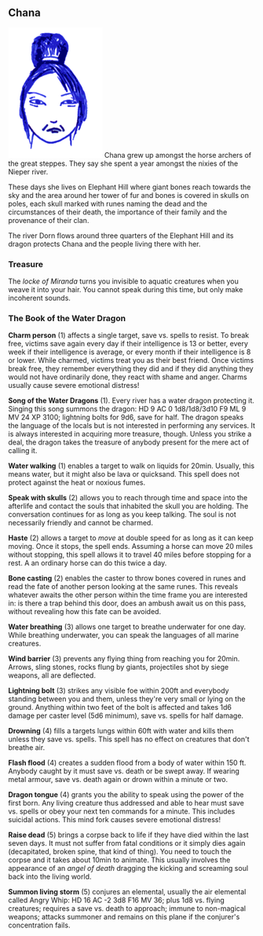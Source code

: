 ## Chana

![Chana](Chana.png)
Chana grew up amongst the horse archers of the great steppes. They say
she spent a year amongst the nixies of the Nieper river.

These days she lives on Elephant Hill where giant bones reach towards
the sky and the area around her tower of fur and bones is covered in
skulls on poles, each skull marked with runes naming the dead and the
circumstances of their death, the importance of their family and the
provenance of their clan.

The river Dorn flows around three quarters of the Elephant Hill and
its dragon protects Chana and the people living there with her.

### Treasure

The *locke of Miranda* turns you invisible to aquatic creatures when
you weave it into your hair. You cannot speak during this time, but
only make incoherent sounds.

### The Book of the Water Dragon

**Charm person** (1) affects a single target, save vs. spells to
resist. To break free, victims save again every day if their
intelligence is 13 or better, every week if their intelligence is
average, or every month if their intelligence is 8 or lower. While
charmed, victims treat you as their best friend. Once victims break
free, they remember everything they did and if they did anything they
would not have ordinarily done, they react with shame and anger.
Charms usually cause severe emotional distress!

**Song of the Water Dragons** (1). Every river has a water dragon
protecting it. Singing this song summons the dragon: HD 9 AC 0
1d8/1d8/3d10 F9 ML 9 MV 24 XP 3100; lightning bolts for 9d6, save for
half. The dragon speaks the language of the locals but is not
interested in performing any services. It is always interested in
acquiring more treasure, though. Unless you strike a deal, the dragon
takes the treasure of anybody present for the mere act of calling it.

**Water walking** (1) enables a target to walk on liquids for 20min.
Usually, this means water, but it might also be lava or quicksand.
This spell does not protect against the heat or noxious fumes.

**Speak with skulls** (2) allows you to reach through time and space
into the afterlife and contact the souls that inhabited the skull you
are holding. The conversation continues for as long as you keep
talking. The soul is not necessarily friendly and cannot be charmed.

**Haste** (2) allows a target to *move* at double speed for as long as
it can keep moving. Once it stops, the spell ends. Assuming a horse
can move 20 miles without stopping, this spell allows it to travel 40
miles before stopping for a rest. A an ordinary horse can do this
twice a day.

**Bone casting** (2) enables the caster to throw bones covered in
runes and read the fate of another person looking at the same runes.
This reveals whatever awaits the other person within the time frame
you are interested in: is there a trap behind this door, does an
ambush await us on this pass, without revealing how this fate can be
avoided.

**Water breathing** (3) allows one target to breathe underwater for
one day. While breathing underwater, you can speak the languages of
all marine creatures.

**Wind barrier** (3) prevents any flying thing from reaching you for
20min. Arrows, sling stones, rocks flung by giants, projectiles shot
by siege weapons, all are deflected.

**Lightning bolt** (3) strikes any visible foe within 200ft and
everybody standing between you and them, unless they're very small or
lying on the ground. Anything within two feet of the bolt is affected
and takes 1d6 damage per caster level (5d6 minimum), save vs. spells
for half damage.

**Drowning** (4) fills a targets lungs within 60ft with water and
kills them unless they save vs. spells. This spell has no effect on
creatures that don't breathe air.

**Flash flood** (4) creates a sudden flood from a body of water within
150 ft. Anybody caught by it must save vs. death or be swept away. If
wearing metal armour, save vs. death again or drown within a minute or
two.

**Dragon tongue** (4) grants you the ability to speak using the power
of the first born. Any living creature thus addressed and able to hear
must save vs. spells or obey your next ten commands for a minute. This
includes suicidal actions. This mind fork causes severe emotional
distress!

**Raise dead** (5) brings a corpse back to life if they have died
within the last seven days. It must not suffer from fatal conditions
or it simply dies again (decapitated, broken spine, that kind of
thing). You need to touch the corpse and it takes about 10min to
animate. This usually involves the appearance of an *angel of death*
dragging the kicking and screaming soul back into the living world.

**Summon living storm** (5) conjures an elemental, usually the air
elemental called Angry Whip: HD 16 AC -2 3d8 F16 MV 36; plus 1d8
vs. flying creatures; requires a save vs. death to approach; immune to
non-magical weapons; attacks summoner and remains on this plane if the
conjurer's concentration fails.
